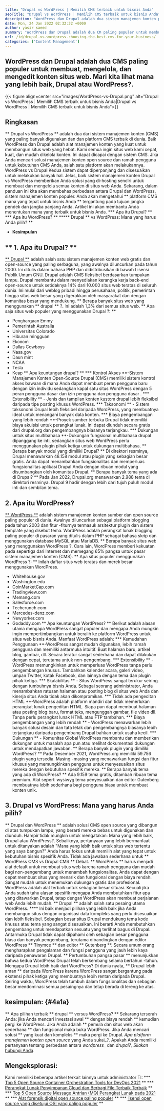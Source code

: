 ```yaml
---
title: "Drupal vs WordPress | Memilih CMS terbaik untuk bisnis Anda" 
seoTitle: "Drupal vs WordPress | Memilih CMS terbaik untuk bisnis Anda" 
description: "WordPress dan Drupal adalah dua sistem manajemen konten populer untuk membuat, mengelola, dan mengedit konten. Blog ini menunjukkan CMS mana yang terbaik untuk bisnis Anda." 
date: Mon, 24 Jan 2022 02:32:32 +0000
author: yasir saeed
summary: "WordPress dan Drupal adalah dua CM paling populer untuk membuat, mengelola, dan mengedit konten situs web. Mari kita lihat mana yang lebih baik, Drupal atau WordPress?." 
url: /id/drupal-vs-wordpress-choosing-the-best-cms-for-your-business/
categories: ['Content Management']
---
```


## WordPress dan Drupal adalah dua CMS paling populer untuk membuat, mengelola, dan mengedit konten situs web. Mari kita lihat mana yang lebih baik, Drupal atau WordPress?.

{{< figure align=center src="images/WordPress-vs-Drupal.png" alt="Drupal vs WordPress | Memilih CMS terbaik untuk bisnis Anda|Drupal vs WordPress | Memilih CMS terbaik untuk bisnis Anda">}}


## Ringkasan
** Drupal vs WordPress ** adalah dua dari sistem manajemen konten (CMS) yang paling banyak digunakan dan dan platform CMS terbaik di dunia. Baik WordPress dan Drupal adalah alat manajemen konten yang kuat untuk membangun situs web yang hebat. Kami semua ingin situs web kami cepat, kuat, dan mudah dikelola konten. Ini dapat dicapai dengan sistem CMS. Jika Anda mencari solusi manajemen konten open source dan ramah pengguna untuk kebutuhan CMS Anda, salah satu platform akan melakukannya. WordPress vs Drupal Kedua sistem dapat diperpanjang dan disesuaikan untuk melakukan banyak hal.
Jelas, baik sistem manajemen konten Drupal vs WordPress memberikan Anda solusi yang di-hosting sendiri untuk membuat dan mengelola semua konten di situs web Anda. Sekarang, dalam panduan ini kita akan membahas perbedaan antara Drupal dan WordPress, sistem manajemen konten populer. Anda akan mengetahui ** platform CMS mana yang tepat untuk bisnis Anda ** tergantung pada tujuan jangka pendek dan jangka panjang Anda. Artikel ini akan membantu Anda menentukan mana yang terbaik untuk bisnis Anda.
  *** Apa itu Drupal? **
  *** Apa itu WordPress? **
  ***** Drupal ** vs WordPress: Mana yang harus Anda pilih? **
  * **Kesimpulan**

## ** 1. Apa itu Drupal? **
[** Drupal **][1] adalah salah satu sistem manajemen konten web gratis dan open-source yang paling serbaguna, yang awalnya diluncurkan pada tahun 2000. Ini ditulis dalam bahasa PHP dan didistribusikan di bawah Lisensi Publik Umum GNU. Drupal adalah CMS fleksibel berdasarkan tumpukan lampu.
Drupal membantu dalam menyediakan kerangka kerja back-end open-source untuk setidaknya 14% dari 10.000 situs web teratas di seluruh dunia. Ini mulai dari weblog pribadi hingga perusahaan, politik, pemerintah hingga situs web besar yang digerakkan oleh masyarakat dan dengan komunitas besar yang mendukung.
** Berapa banyak situs web yang menggunakan ** drupal ** ?. Ini adalah 1,3% dari semua situs web.
** Apa saja situs web populer yang menggunakan Drupal ?: **
  * Penghargaan Emmy
  * Pemerintah Australia
  * Universitas Colorado
  * Hiburan mingguan
  * Ekonom
  * Dallas Cowboys
  * Nasa.gov
  * Daun mint
  * NCAA
  * Tesla
  * Keap
** Apa keuntungan drupal? ** [][2]
  *** Kontrol Akses **-Sistem Manajemen Konten Open-Source Drupal (CMS) memiliki sistem kontrol akses bawaan di mana Anda dapat membuat peran pengguna baru dengan izin individu sedangkan kapal satu situs WordPress dengan 5 peran pengguna dasar dan izin pengguna dan pengguna dasar .
  *** Extensibility ** - Jenis dan tampilan konten kustom drupal lebih fleksibel daripada tipe posting khusus WordPress.
  *** Taksonomi ** - Sistem taksonomi Drupal lebih fleksibel daripada WordPress, yang membuatnya ideal untuk menangani banyak data konten.
  *** Biaya pengembangan yang lebih rendah **-Proyek sumber terbuka Drupal tidak memiliki biaya akuisisi untuk perangkat lunak. Ini dapat diunduh secara gratis dari drupal.org dan pengembangnya biasanya terjangkau.
  *** Dukungan untuk situs multibahasa **-Dukungan fungsional multibahasa drupal dipanggang ke inti, sedangkan situs web WordPress perlu menggunakan plugin pihak ketiga untuk dukungan multibahasa.
** Berapa banyak modul yang dimiliki Drupal? ** Di direktori resminya, Drupal menawarkan 48.158 modul atau plugin yang sebagian besar gratis. Anda dapat menambahkan fungsionalitas dan memperluas fungsionalitas aplikasi Drupal Anda dengan ribuan modul yang disumbangkan oleh komunitas Drupal.
** Berapa banyak tema yang ada di Drupal? ** Pada Jan 2022, Drupal.org menawarkan 2.988 tema di direktori resminya. Drupal 9 hadir dengan lebih dari tujuh puluh modul inti dan sembilan tema.

## 2. Apa itu WordPress?
[** WordPress **][3] adalah sistem manajemen konten sumber dan open source paling populer di dunia. Awalnya diluncurkan sebagai platform blogging pada tahun 2003 dan fitur -fiturnya termasuk arsitektur plugin dan sistem template yang disebut tema. WordPress adalah perangkat lunak blogging paling populer di pasaran yang ditulis dalam PHP sebagai bahasa skrip dan menggunakan database MySQL atau MariaDB.
** Berapa banyak situs web yang menggunakan WordPress ?. Cara lain, WordPress memberi kekuatan pada sepertiga dari Internet dan memegang 65% pangsa untuk pasar sistem manajemen konten (CMS).
** Apa situs populer menggunakan WordPress ?: **
Inilah daftar situs web teratas dan merek besar menggunakan WordPress.
  * Whitehouse.gov
  * Washington.edu
  * CoinMarketCap.com
  * Tradingview.com
  * Memang.com
  * Salesforce.com
  * Techcrunch.com
  * Mercedes-denz.com
  * Newyorker.com
  * Godaddy.com
** Apa keuntungan WordPress? ** [][4]
Berikut adalah alasan utama mengapa WordPress sangat populer dan mengapa Anda mungkin ingin mempertimbangkan untuk beralih ke platform WordPress untuk situs web bisnis Anda. Manfaat WordPress adalah:
  *** Kemudahan Penggunaan **-WordPress sangat mudah digunakan, lebih ramah pengguna dan memiliki antarmuka intuitif. Buat halaman baru, artikel blog, gambar, dll. Secara teratur sangat sederhana dan dapat dilakukan dengan cepat, terutama untuk non-pengembang.
  *** Extensibility ** - WordPress memungkinkan untuk memperluas WordPress tanpa perlu pengembangan khusus. Tambahkan kalender acara, galeri video, umpan Twitter, kotak Facebook, dan lainnya dengan tema dan plugin pihak ketiga.
  *** Skalabilitas ** - Situs WordPress sangat terukur seiring dengan tumbuhnya bisnis Anda. Sebagai seorang administrator, Anda menambahkan ratusan halaman atau posting blog di situs web Anda dan kinerja situs Anda tidak akan dikompromikan.
  *** Tidak ada pengeditan HTML **-WordPress adalah platform mandiri dan tidak memerlukan perangkat lunak pengeditan HTML. Siapa pun dapat membuat halaman atau posting blog baru, format teks, mengunggah gambar, file video dll. Tanpa perlu perangkat lunak HTML atau FTP tambahan.
  *** Biaya pengembangan yang lebih rendah ** - WordPress menawarkan lebih banyak solusi desain dan tata letak dan pengembangnya biasanya lebih terjangkau daripada pengembang Drupal bahkan untuk usaha kecil.
  *** Dukungan ** - Komunitas Global WordPress membantu dan memberikan dukungan untuk masalah apa pun atau melihat dokumentasi dukungan untuk mendapatkan jawaban. [][5]
** Berapa banyak plugin yang dimiliki WordPress? ** Pada Desember 2021, WordPress.org memiliki 59.756 plugin yang tersedia. Masing -masing yang menawarkan fungsi dan fitur khusus yang memungkinkan pengguna untuk menyesuaikan situs mereka dengan kebutuhan spesifik mereka.
** Berapa banyak tema yang ada di WordPress? ** Ada 9.159 tema gratis, ditambah ribuan tema premium. Alat seperti wysiwyg tema penyesuaikan dan editor Gutenberg membuatnya lebih sederhana bagi pengguna biasa untuk membuat konten unik.

## 3. Drupal vs WordPress: Mana yang harus Anda pilih?
** Drupal dan WordPress ** adalah solusi CMS open source yang dibangun di atas tumpukan lampu, yang berarti mereka bebas untuk digunakan dan diunduh. Hampir tidak mungkin untuk mengatakan: Mana yang lebih baik, Drupal atau WordPress?. Sebaliknya, pertanyaan yang lebih bermanfaat untuk ditanyakan adalah "Mana yang lebih baik untuk situs web tertentu yang saya bangun?" Anda harus fokus untuk memilih alat yang tepat untuk kebutuhan bisnis spesifik Anda. Tidak ada jawaban sederhana untuk ** WordPress CMS vs Drupal CMS ** Debat.
** WordPress ** harus menjadi alat default untuk membuat situs web karena ramah pengguna dan mudah bagi non-pengembang untuk menambah fungsionalitas. Anda dapat dengan cepat membuat situs yang menarik dan fungsional dengan biaya rendah. Sangat mudah untuk menemukan dukungan gratis dan profesional. WordPress adalah alat terbaik untuk sebagian besar situasi. Kecuali jika Anda sudah tahu alasan spesifik mengapa Anda membutuhkan fitur apa yang ditawarkan Drupal, tetap dengan WordPress akan membuat perjalanan web Anda lebih mudah.
** Drupal ** adalah salah satu pesaing utama WordPress. **** Ini baik menjadi pilihan yang lebih baik jika Anda membangun situs dengan organisasi data kompleks yang perlu disesuaikan dan lebih fleksibel. Sebagian besar situs Drupal mendukung tema kode khusus atau tema yang sangat disesuaikan. Ini berarti Anda membutuhkan pengembang untuk mendapatkan sesuatu yang terlihat bagus di Drupal. Antarmuka Drupal tidak dapat dipahami oleh sebagian besar pengguna biasa dan banyak pengembang, terutama dibandingkan dengan editor WordPress ** Tinymce ** dan editor ** Gutenberg **. Secara umum orang mengharapkan pengalaman dan fungsi pengguna yang jauh lebih kaya daripada penawaran Drupal.
** Pertumbuhan pangsa pasar ** menunjukkan bahwa kedua WordPress Drupal telah berkembang selama bertahun -tahun. Mengapa Drupal lebih baik dari WordPress? Di dunia nyata, ** Drupal lebih aman ** daripada WordPress karena WordPress sangat bergantung pada ekstensi pihak ketiga yang membuatnya lebih rentan daripada Drupal. Seiring waktu, WordPress telah tumbuh dalam fungsionalitas dan sebagian besar mendominasi semua pesaingnya dan tetap berada di lereng ke atas.

## kesimpulan: {#4a1a}
** Apa pilihan terbaik ** drupal ** versus WordPress? ** Sekarang terserah Anda: jika Anda mencari investasi awal ** dengan biaya rendah ** kemudian pergi ke WordPress. Jika Anda adalah ** pemula dan situs web akan sederhana ** dan fungsional maka buka WordPress. Jika Anda mencari solusi ** yang kuat dan kompleks ** maka pergi ke Drupal.
_Apa platform manajemen konten open source_ yang Anda sukai_?. Apakah Anda memiliki pertanyaan tentang perbedaan antara _wordpress__ dan _drupal?, Silakan_ [hubungi Anda][6].

## Mengeksplorasi:
Kami memiliki beberapa artikel terkait lainnya untuk administrator TI:
  *** [Top 5 Open Source Container Orchestration Tools for DevOps 2021][7] **
  *** [Perangkat Lunak Penyimpanan Cloud dan Berbagi File Terbaik Terbaik][8] **
  *** [Top 5 Open Source Message Antrian (MQ) Perangkat Lunak pada 2021][9] **
  *** [Alat forensik digital open source paling populer][10] **
  *** [lisensi open source yang disetujui OSI yang paling populer][11] **

  
[1]: https://www.drupal.org/
[2]: https://kinsta.com/blog/wordpress-vs-drupal/#drupal-advantages
[3]: https://wordpress.org/
[4]: https://kinsta.com/blog/wordpress-vs-drupal/#wordpress-advantages
[5]: https://kinsta.com/blog/wordpress-vs-drupal/#how-many-plugins-and-themes-does-wordpress-have
[6]: mailto:yasir.saeed@aspose.com
[7]: https://blog.containerize.com/devops/top-5-open-source-container-orchestration-tools-for-devops-in-2021/
[8]: https://products.containerize.com/backup-and-sync/
[9]: https://blog.containerize.com/message-queue-software/top-5-open-source-message-queue-software-in-2021/
[10]: https://blog.containerize.com/digital-forensic-tools/top-5-open-source-digital-forensic-tools-in-2021/
[11]: https://blog.containerize.com/licenses-standards/top-5-most-popular-osi-approved-open-source-licenses-of-2021/
